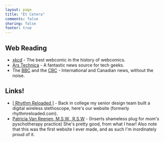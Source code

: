 ```yaml
---
layout: page
title: "Et Cetera"
comments: false
sharing: false
footer: true
---
```

Web Reading
-----------

  * [xkcd](http://xkcd.com) - The best webcomic in the history of webcomics.
  * [Ars Technica](http://arstechnica.com) - A fantastic news source for tech geeks.
  * The [BBC](http://news.bbc.co.uk) and the [CBC](http://www.cbc.ca/news) - International and Canadian
    news, without the noise.

Links!
------

  * [\[ Rhythm Reloaded \]](http://www.calvin.edu/academic/engineering/senior-design/SeniorDesign07-08/Team06/) - Back in college my senior design team built a digital wireless stethoscope, here's
    our website (formerly rhythmreloaded.com).
  * [Patricia Van Reenen, M.S.W., R.S.W](http://www.pvanreenen.com) - (Inserts shameless plug for mom's pyschotherapy practice) She's pretty good, from what I hear! Also note that this was the first website I ever made, and as such I'm inordinately proud of it.
